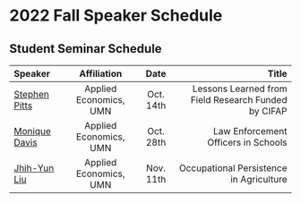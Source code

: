 # 2022 Fall Speaker Schedule

## Student Seminar Schedule

| **Speaker**      | **Affiliation** | **Date** | **Title** | 
| :---        |    :----:   |   :----:   |    ---: |
| [Stephen Pitts](https://apec.umn.edu/people/stephen-pitts)      | Applied Economics, UMN   |   Oct. 14th    |  Lessons Learned from Field Research Funded by CIFAP  |
| [Monique Davis](https://www.moniqueedavis.com/)  | Applied Economics, UMN    | Oct. 28th       |   Law Enforcement Officers in Schools   |
| [Jhih-Yun Liu](https://www.jhihyunliu.com/)  | Applied Economics, UMN    | Nov. 11th       |   Occupational Persistence in Agriculture   |
